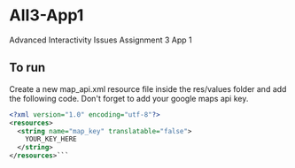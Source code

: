 # AII3-App1
Advanced Interactivity Issues Assignment 3 App 1


## To run

Create a new map_api.xml resource file inside the res/values folder and add the following code.
Don't forget to add your google maps api key.
```xml
<?xml version="1.0" encoding="utf-8"?>
<resources>
  <string name="map_key" translatable="false">
    YOUR_KEY_HERE
  </string>
</resources>```

